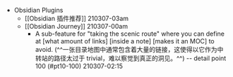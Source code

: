 - Obsidian Plugins
    - [[Obsidian 插件推荐]]
210307-03am
    - [[Obsidian Journey]]
210307-00am
        - A sub-feature for "taking the scenic route" where you can define at [what amount of links] [inside a note] [makes it an MOC] to avoid. (^^一张目录地图中通常包含着大量的链接，这使得以它作为中转站的路径太过于 trivial，难以察觉到真正的洞见。^^) -- detail point 100 (#pt10-100)
210307-02:15
